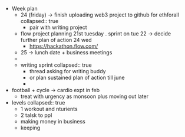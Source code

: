 - Week plan
	- 24 (friday) -> finish uploading web3 project to github for ethforall
	  collapsed:: true
		- pair with writing project
	- flow project planning 21st tuesday . sprint on tue 22 -> decide further plan of action 24 wed
		- https://hackathon.flow.com/
	- 25 -> lunch date + business meetings
	-
	- writing sprint
	  collapsed:: true
		- thread asking for writing buddy
		- or plan  sustained plan of action till june
		-
- football +  cycle -> cardio expt in feb
	- treat with urgency as monsoon plus moving out later
- levels
  collapsed:: true
	- 1 workout and nturients
	- 2 talsk to ppl
	- making money in business
	- keeping